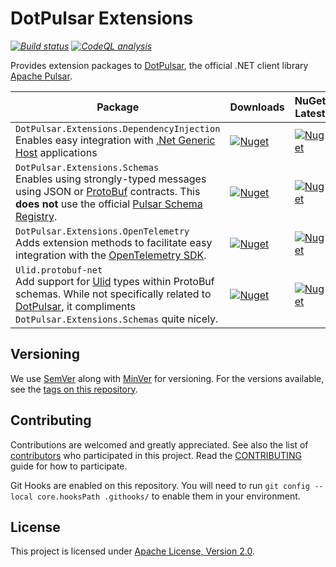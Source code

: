 ﻿# DotPulsar Extensions

_[![Build status](https://github.com/smbecker/dotpulsar-extensions/actions/workflows/ci.yaml/badge.svg?branch=main)](https://github.com/smbecker/dotpulsar-extensions/actions/workflows/ci.yaml)_
_[![CodeQL analysis](https://github.com/smbecker/dotpulsar-extensions/actions/workflows/codeql.yaml/badge.svg?branch=main)](https://github.com/smbecker/dotpulsar-extensions/actions/workflows/codeql.yaml)_

Provides extension packages to [DotPulsar](https://github.com/apache/pulsar-dotpulsar), the official .NET client library [Apache Pulsar](https://pulsar.apache.org/).


| Package                                                                                                                                                                                                                                                                        | Downloads                                                                                                                                                     | NuGet Latest |
|--------------------------------------------------------------------------------------------------------------------------------------------------------------------------------------------------------------------------------------------------------------------------------|---------------------------------------------------------------------------------------------------------------------------------------------------------------| ------------ |
| `DotPulsar.Extensions.DependencyInjection`<br />Enables easy integration with [.Net Generic Host](https://learn.microsoft.com/en-us/dotnet/core/extensions/generic-host?tabs=appbuilder) applications                                                                          | [![Nuget](https://img.shields.io/nuget/dt/DotPulsar.Extensions.DependencyInjection)](https://www.nuget.org/packages/DotPulsar.Extensions.DependencyInjection) | [![Nuget](https://img.shields.io/nuget/v/DotPulsar.Extensions.DependencyInjection)](https://www.nuget.org/packages/DotPulsar.Extensions.DependencyInjection) |
| `DotPulsar.Extensions.Schemas`<br />Enables using strongly-typed messages using JSON or [ProtoBuf](https://protobuf.dev/) contracts. This **does not** use the official [Pulsar Schema Registry](https://pulsar.apache.org/docs/3.1.x/schema-overview/#what-is-pulsar-schema). | [![Nuget](https://img.shields.io/nuget/dt/DotPulsar.Extensions.Schemas)](https://www.nuget.org/packages/DotPulsar.Extensions.Schemas)                         | [![Nuget](https://img.shields.io/nuget/v/DotPulsar.Extensions.Schemas)](https://www.nuget.org/packages/DotPulsar.Extensions.Schemas) |
| `DotPulsar.Extensions.OpenTelemetry`<br />Adds extension methods to facilitate easy integration with the [OpenTelemetry SDK](https://github.com/open-telemetry/opentelemetry-dotnet).                                                                                          | [![Nuget](https://img.shields.io/nuget/dt/DotPulsar.Extensions.OpenTelemetry)](https://www.nuget.org/packages/DotPulsar.Extensions.OpenTelemetry)             | [![Nuget](https://img.shields.io/nuget/v/DotPulsar.Extensions.OpenTelemetry)](https://www.nuget.org/packages/DotPulsar.Extensions.OpenTelemetry) |
| `Ulid.protobuf-net`<br />Add support for [Ulid](https://www.nuget.org/packages/Ulid) types within ProtoBuf schemas. While not specifically related to [DotPulsar](https://github.com/apache/pulsar-dotpulsar), it compliments `DotPulsar.Extensions.Schemas` quite nicely.     | [![Nuget](https://img.shields.io/nuget/dt/Ulid.protobuf-net)](https://www.nuget.org/packages/Ulid.protobuf-net)                              | [![Nuget](https://img.shields.io/nuget/v/Ulid.protobuf-net)](https://www.nuget.org/packages/Ulid.protobuf-net) |

## Versioning

We use [SemVer](http://semver.org/) along with [MinVer](https://github.com/adamralph/minver) for versioning. For the versions available, see the [tags on this repository](https://github.com/smbecker/dotpulsar-extensions/tags).

## Contributing

Contributions are welcomed and greatly appreciated. See also the list of [contributors](https://github.com/smbecker/dotpulsar-extensions/contributors) who participated in this project. Read the [CONTRIBUTING](CONTRIBUTING.md) guide for how to participate.

Git Hooks are enabled on this repository. You will need to run `git config --local core.hooksPath .githooks/` to enable them in your environment.

## License

This project is licensed under [Apache License, Version 2.0](https://apache.org/licenses/LICENSE-2.0).
